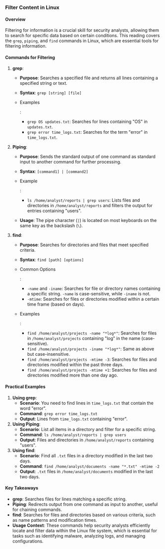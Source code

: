 ### Filter Content in Linux

#### Overview

Filtering for information is a crucial skill for security analysts, allowing them to search for specific data based on certain conditions. This reading covers the `grep`, `piping`, and `find` commands in Linux, which are essential tools for filtering information.

#### Commands for Filtering

1. **grep**:

   - **Purpose**: Searches a specified file and returns all lines containing a specified string or text.

   - **Syntax**: `grep [string] [file]`

   - Examples

     :

     - `grep OS updates.txt`: Searches for lines containing "OS" in `updates.txt`.
     - `grep error time_logs.txt`: Searches for the term "error" in `time_logs.txt`.

2. **Piping**:

   - **Purpose**: Sends the standard output of one command as standard input to another command for further processing.

   - **Syntax**: `[command1] | [command2]`

   - Example

     :

     - `ls /home/analyst/reports | grep users`: Lists files and directories in `/home/analyst/reports` and filters the output for entries containing "users".

   - **Usage**: The pipe character (`|`) is located on most keyboards on the same key as the backslash (`\`).

3. **find**:

   - **Purpose**: Searches for directories and files that meet specified criteria.

   - **Syntax**: `find [path] [options]`

   - Common Options

     :

     - `-name` and `-iname`: Searches for file or directory names containing a specific string. `-name` is case-sensitive, while `-iname` is not.
     - `-mtime`: Searches for files or directories modified within a certain time frame (based on days).

   - Examples

     :

     - `find /home/analyst/projects -name "*log*"`: Searches for files in `/home/analyst/projects` containing "log" in the name (case-sensitive).
     - `find /home/analyst/projects -iname "*log*"`: Same as above but case-insensitive.
     - `find /home/analyst/projects -mtime -3`: Searches for files and directories modified within the past three days.
     - `find /home/analyst/projects -mtime +1`: Searches for files and directories modified more than one day ago.

#### Practical Examples

1. **Using grep**:
   - **Scenario**: You need to find lines in `time_logs.txt` that contain the word "error".
   - **Command**: `grep error time_logs.txt`
   - **Output**: Lines from `time_logs.txt` containing "error".
2. **Using Piping**:
   - **Scenario**: List all items in a directory and filter for a specific string.
   - **Command**: `ls /home/analyst/reports | grep users`
   - **Output**: Files and directories in `/home/analyst/reports` containing "users".
3. **Using find**:
   - **Scenario**: Find all `.txt` files in a directory modified in the last two days.
   - **Command**: `find /home/analyst/documents -name "*.txt" -mtime -2`
   - **Output**: `.txt` files in `/home/analyst/documents` modified in the last two days.

#### Key Takeaways

- **grep**: Searches files for lines matching a specific string.
- **Piping**: Redirects output from one command as input to another, useful for chaining commands.
- **find**: Searches for files and directories based on various criteria, such as name patterns and modification times.
- **Usage Context**: These commands help security analysts efficiently locate and filter data within the Linux file system, which is essential for tasks such as identifying malware, analyzing logs, and managing configurations.